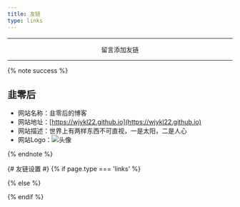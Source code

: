 ```yaml
---
title: 友链
type: links
---
```


<style>.links-content{margin-top:1rem}.link-navigation::after{content:" ";display:block;clear:both}.card{width:130px;font-size:1rem;padding:0;border-radius:4px;transition-duration:.15s;margin-bottom:1rem;display:block;float:left;box-shadow:0 2px 6px 0 rgba(0,0,0,.12);background:#f5f5f5}.card{margin-left:16px}@media(max-width:567px){.card{margin-left:16px;width:calc((100% - 16px)/2)}.card:nth-child(2n+1){margin-left:0}.card:not(:nth-child(2n+1)){margin-left:16px}}@media(min-width:567px){.card{margin-left:16px;width:calc((100% - 32px)/3)}.card:nth-child(3n+1){margin-left:0}.card:not(:nth-child(3n+1)){margin-left:16px}}@media(min-width:768px){.card{margin-left:16px;width:calc((100% - 48px)/4)}.card:nth-child(4n+1){margin-left:0}.card:not(:nth-child(4n+1)){margin-left:16px}}@media(min-width:1200px){.card{margin-left:16px;width:calc((100% - 64px)/5)}.card:nth-child(5n+1){margin-left:0}.card:not(:nth-child(5n+1)){margin-left:16px}}.card:hover{transform:scale(1.1);box-shadow:0 2px 6px 0 rgba(0,0,0,.12),0 0 6px 0 rgba(0,0,0,.04)}.card .thumb{width:100%;height:0;padding-bottom:100%;background-size:100% 100%!important}.posts-expand .post-body img{margin:0;padding:0;border:0}.card .card-header{display:block;text-align:center;padding:1rem .25rem;font-weight:500;color:#333;white-space:normal}.card .card-header a{font-style:normal;color:#2bbc8a;font-weight:700;text-decoration:none;border:0}.card .card-header a:hover{color:#d480aa;text-decoration:none;border:0}</style><div><div class="links-content"><div class="link-navigation" id="links1"></div></div></div>

------

<div style="text-align:center;"><span class="with-love" id="animate1">
    <i class="fa fa-heart"></i>
  </span>留言添加友链<span class="with-love" id="animate2">
    <i class="fa fa-heart"></i>
  </span></div>
  
------

{% note success %}

## 韭零后

- 网站名称：韭零后的博客
- 网站地址：[https://wjykl22.github.io](https://wjykl22.github.io)
- 网站描述：世界上有两样东西不可直视，一是太阳，二是人心
- 网站Logo：![头像](https://wjykl22.github.io/img/avatar.jpg)

{% endnote %}



{# 友链设置 #}
{% if page.type === 'links' %}
<script>
  link = {
    init: function() {
        var that = this;
        //这里设置的是刚才的 linklist.json 文件路径
        $.getJSON("/links/linklist.json",
        function(data) {
            that.render(data);
        });
    },
    render: function(data) {
        var html, nickname, avatar, site, li = "";
        for (var i = 0; i < data.length; i++) {
            nickname = data[i].nickname;
            avatar = data[i].avatar;
            site = data[i].site;
            li += '<div class="card">' + '<a href="' + site + '" target="_blank">' + '<div class="thumb" style="background: url( ' + avatar + ');">' + '</div>' + '</a>' + '<div class="card-header">' + '<div><a href="' + site + '" target="_blank">' + nickname + '</a></div>' + '</div>' + '</div>';

        }
        $(".link-navigation").append(li);
    }
  }
  link.init();
</script>
{% else %}

{% endif %}